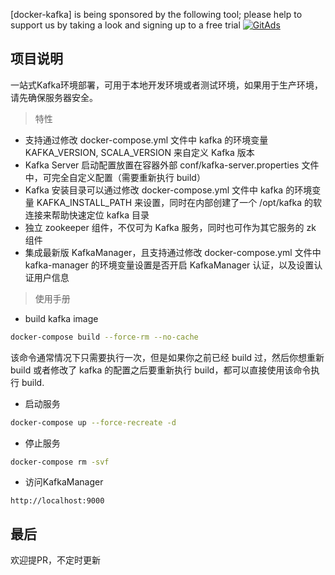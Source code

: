 [docker-kafka] is being sponsored by the following tool; please help to support us by taking a look and signing up to a free trial
<a href="https://tracking.gitads.io/?repo=docker-kafka"> <img src="https://images.gitads.io/docker-kafka" alt="GitAds"/> </a>

## 项目说明
一站式Kafka环境部署，可用于本地开发环境或者测试环境，如果用于生产环境，请先确保服务器安全。

> 特性
* 支持通过修改 docker-compose.yml 文件中 kafka 的环境变量 KAFKA_VERSION, SCALA_VERSION 来自定义 Kafka 版本
* Kafka Server 启动配置放置在容器外部 conf/kafka-server.properties 文件中，可完全自定义配置（需要重新执行 build）
* Kafka 安装目录可以通过修改 docker-compose.yml 文件中 kafka 的环境变量 KAFKA_INSTALL_PATH 来设置，同时在内部创建了一个 /opt/kafka 的软连接来帮助快速定位 kafka 目录
* 独立 zookeeper 组件，不仅可为 Kafka 服务，同时也可作为其它服务的 zk 组件
* 集成最新版 KafkaManager，且支持通过修改 docker-compose.yml 文件中 kafka-manager 的环境变量设置是否开启 KafkaManager 认证，以及设置认证用户信息

> 使用手册
- build kafka image
```bash
docker-compose build --force-rm --no-cache
```
该命令通常情况下只需要执行一次，但是如果你之前已经 build 过，然后你想重新 build 或者修改了 kafka 的配置之后要重新执行 build，都可以直接使用该命令执行 build.

- 启动服务
```bash
docker-compose up --force-recreate -d
```

- 停止服务
```bash
docker-compose rm -svf
```
- 访问KafkaManager
```
http://localhost:9000
```

## 最后
欢迎提PR，不定时更新
